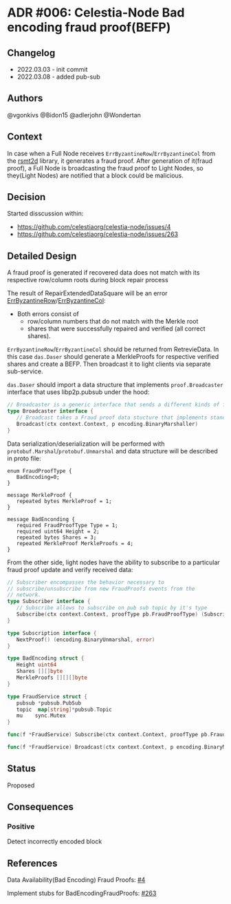 # ADR #006: Celestia-Node Bad encoding fraud proof(BEFP)

## Changelog

- 2022.03.03 - init commit
- 2022.03.08 - added pub-sub

## Authors

@vgonkivs @Bidon15 @adlerjohn @Wondertan

## Context

In case when a Full Node receives `ErrByzantineRow`/`ErrByzantineCol` from the [rsmt2d](https://github.com/celestiaorg/rsmt2d) library, it generates a fraud proof.  After generation of it(fraud proof), a Full Node is broadcasting the fraud proof to Light Nodes, so they(Light Nodes) are notified that a block could be malicious.

## Decision

Started disscussion within:

- https://github.com/celestiaorg/celestia-node/issues/4
- https://github.com/celestiaorg/celestia-node/issues/263

## Detailed Design
A fraud proof is generated if recovered data does not match with its respective row/column roots during block repair process

The result of RepairExtendedDataSquare will be an error [ErrByzantineRow](https://github.com/celestiaorg/rsmt2d/blob/f34ec414859fc834835ea97ed54300404eec1ac5/extendeddatacrossword.go#L18-L22)/[ErrByzantineCol](https://github.com/celestiaorg/rsmt2d/blob/f34ec414859fc834835ea97ed54300404eec1ac5/extendeddatacrossword.go#L28-L32):

- Both errors consist of 
  - row/column numbers that do not match with the Merkle root
  - shares that were successfully repaired and verified (all correct shares).

`ErrByzantineRow`/`ErrByzantineCol` should be returned from RetrevieData. In this case `das.Daser` should generate a MerkleProofs for respective verified shares and create a BEFP. Then broadcast it to light clients via separate sub-service.

`das.Daser` should import a data structure that implements `proof.Broadcaster` interface that uses libp2p.pubsub under the hood:

```go
// Broadcaster is a generic interface that sends a different kinds of fraud proofs to all subscribed on particular topic nodes
type Broadcaster interface {
   // Broadcast takes a Fraud proof data stucture that implements standart BinaryMarshal interface and sends data to light nodes using libp2p pub-sub under the hood.
   Broadcast(ctx context.Context, p encoding.BinaryMarshaller)  
}
```

Data serialization/deserialization will be performed with `protobuf.Marshal`/`protobuf.Unmarshal` and data structure will be described in proto file:

```proto3
enum FraudProofType {
   BadEncoding=0;
}

message MerkleProof {
   repeated bytes MerkleProof = 1;
}

message BadEnconding {
   required FraudProofType Type = 1;
   required uint64 Height = 2;
   repeated bytes Shares = 3;
   repeated MerkleProof MerkleProofs = 4;
}
```

From the other side, light nodes have the ability to subscribe to a particular fraud proof update and verify received data:

```go
// Subscriber encompasses the behavior necessary to
// subscribe/unsubscribe from new FraudProofs events from the
// network.
type Subscriber interface {
   // Subscribe allows to subscribe on pub sub topic by it's type
   Subscribe(ctx context.Context, proofType pb.FraudProofType) (Subscription, error)
}
```

```go
type Subscription interface {
   NextProof() (encoding.BinaryUnmarshal, error)
}
```

```go
type BadEncoding struct {
   Height uint64
   Shares [][]byte
   MerkleProofs [][][]byte
}
```

```go
type FraudService struct {
   pubsub *pubsub.PubSub
   topic  map[string]*pubsub.Topic
   mu    sync.Mutex
}

func(f *FraudService) Subscribe(ctx context.Context, proofType pb.FraudProofType) (Subscription, error){}

func(f *FraudService) Broadcast(ctx context.Context, p encoding.BinaryMarshaller){}
```

## Status
Proposed

## Consequences

### Positive

Detect incorrectly encoded block

## References

Data Availability(Bad Encoding) Fraud Proofs: [#4](https://github.com/celestiaorg/celestia-node/issues/4)
   
Implement stubs for BadEncodingFraudProofs: [#263](https://github.com/celestiaorg/celestia-node/issues/263) 
